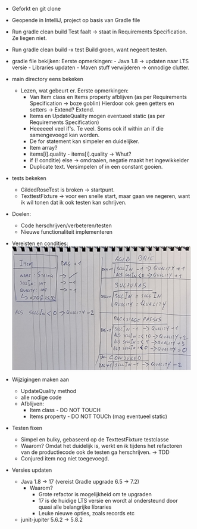 - Geforkt en git clone
- Geopende in IntelliJ, project op basis van Gradle file
- Run gradle clean build
    Test faalt -> staat in Requirements Specification. Ze liegen niet.
- Run gradle clean build -x test
    Build groen, want negeert testen.
- gradle file bekijken:
    Eerste opmerkingen:
        - Java 1.8 -> updaten naar LTS versie
        - Libraries updaten
        - Maven stuff verwijderen -> onnodige clutter.
- main directory eens bekeken
    - Lezen, wat gebeurt er.
    Eerste opmerkingen:
        - Van Item class en Items property afblijven (as per Requirements Specification -> boze goblin)
            Hierdoor ook geen getters en setters -> Extend? Extend.
        - Items en UpdateQuality mogen eventueel static (as per Requirements Specification)
        - Heeeeeel veel if's. Te veel.
            Soms ook if within an if die samengevoegd kan worden.
        - De for statement kan simpeler en duidelijker.
        - Item array?
        - items[i].quality - items[i].quality -> Whut?
        - if (! conditie) else -> omdraaien, negatie maakt het ingewikkelder
        - Duplicate text. Versimpelen of in een constant gooien.
- tests bekeken
    - GildedRoseTest is broken -> startpunt.
    - TexttestFixture -> voor een snelle start, maar gaan we negeren, want ik wil tonen dat ik ook testen kan schrijven.

- Doelen:
    - Code herschrijven/verbeteren/testen
    - Nieuwe functionaliteit implementeren

- Vereisten en condities:
  ![Conditions](conditions.jpeg)

- Wijzigingen maken aan
    - UpdateQuality method
    - alle nodige code
    - Afblijven:
        - Item class - DO NOT TOUCH
        - Items property - DO NOT TOUCh (mag eventueel static)

- Testen fixen
    - Simpel en bulky, gebaseerd op de TexttestFixture testclasse
    - Waarom? Omdat het duidelijk is, werkt en ik tijdens het refactoren van de productiecode ook de testen ga herschrijven. -> TDD
    - Conjured item nog niet toegevoegd.

- Versies updaten
  - Java 1.8 -> 17 (vereist Gradle upgrade 6.5 -> 7.2)
    - Waarom?
      - Grote refactor is mogelijkheid om te upgraden
      - 17 is de huidige LTS versie en wordt al ondersteund door quasi alle belangrijke libraries
      - Leuke nieuwe opties, zoals records etc
  - junit-jupiter 5.6.2 -> 5.8.2

